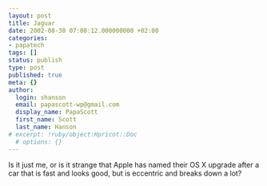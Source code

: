 ```yaml
---
layout: post
title: Jaguar
date: 2002-08-30 07:08:12.000000000 +02:00
categories:
- papatech
tags: []
status: publish
type: post
published: true
meta: {}
author:
  login: shanson
  email: papascott-wp@gmail.com
  display_name: PapaScott
  first_name: Scott
  last_name: Hanson
# excerpt: !ruby/object:Hpricot::Doc
  # options: {}
---
```

<p>Is it just me, or is it strange that Apple has named their OS X upgrade after a car that is fast and looks good, but is eccentric and breaks down a lot?</p>
